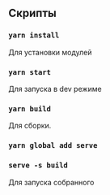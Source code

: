 ## Скрипты

### `yarn install`
Для установки модулей

### `yarn start`
Для запуска в dev режиме

### `yarn build`
Для сборки.

### `yarn global add serve`
### `serve -s build`
Для запуска собранного